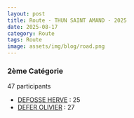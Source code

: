 ```yaml
---
layout: post
title: Route - THUN SAINT AMAND	- 2025
date: 2025-08-17
category: Route
tags: Route
image: assets/img/blog/road.png
---
```


### 2ème Catégorie
47 participants
- [DEFOSSE HERVE](https://teamspecializedlille.cc/coureurs/defosseherve) : 25
- [DEFER OLIVIER](https://teamspecializedlille.cc/coureurs/deferolivier) : 27
